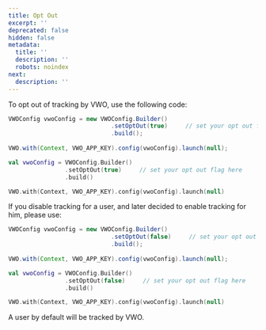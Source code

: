 ```yaml
---
title: Opt Out
excerpt: ''
deprecated: false
hidden: false
metadata:
  title: ''
  description: ''
  robots: noindex
next:
  description: ''
---
```

To opt out of tracking by VWO, use the following code:

```java
VWOConfig vwoConfig = new VWOConfig.Builder()
                             .setOptOut(true)     // set your opt out flag here
                             .build();
                             
VWO.with(Context, VWO_APP_KEY).config(vwoConfig).launch(null);
```
```kotlin Kotlin
val vwoConfig = VWOConfig.Builder()
                .setOptOut(true)     // set your opt out flag here
                .build()

VWO.with(Context, VWO_APP_KEY).config(vwoConfig).launch(null)
```

If you disable tracking for a user, and later decided to enable tracking for him, please use:

```java
VWOConfig vwoConfig = new VWOConfig.Builder()
                             .setOptOut(false)     // set your opt out flag here
                             .build();
                             
VWO.with(Context, VWO_APP_KEY).config(vwoConfig).launch(null);
```
```kotlin Kotlin
val vwoConfig = VWOConfig.Builder()
                .setOptOut(false)     // set your opt out flag here
                .build()

VWO.with(Context, VWO_APP_KEY).config(vwoConfig).launch(null)
```

A user by default will be tracked by VWO.
